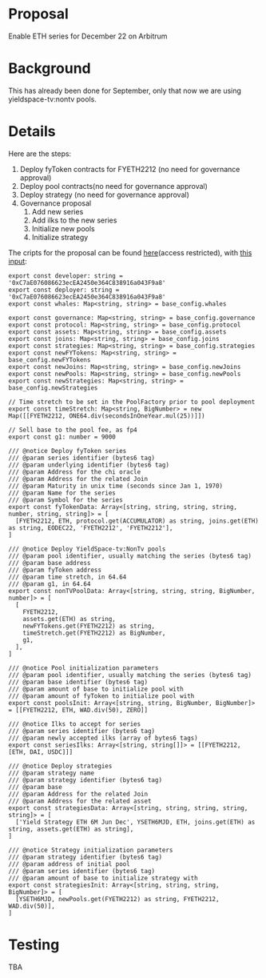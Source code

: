 # Proposal

Enable ETH series for December 22 on Arbitrum

# Background

This has already been done for September, only that now we are using yieldspace-tv:nontv pools.

# Details

Here are the steps:

1. Deploy fyToken contracts for FYETH2212 (no need for governance approval)
2. Deploy pool contracts(no need for governance approval)
3. Deploy strategy (no need for governance approval)
4. Governance proposal
   1. Add new series
   2. Add ilks to the new series
   3. Initialize new pools
   4. Initialize strategy

The cripts for the proposal can be found [here](https://github.com/yieldprotocol/environments-v2/tree/feat/add-eth-dec-arbitrum/scripts/governance/add/addSeries/addEthSeries/arbitrum/addDec22)(access restricted), with [this input](https://github.com/yieldprotocol/environments-v2/blob/6181c4600fc9c77406ab8038a940271fd859af85/scripts/governance/add/addSeries/addEthSeries/arbitrum/addDec22/addEthDecSeries.arb_mainnet.config.ts):

```
export const developer: string = '0xC7aE076086623ecEA2450e364C838916a043F9a8'
export const deployer: string = '0xC7aE076086623ecEA2450e364C838916a043F9a8'
export const whales: Map<string, string> = base_config.whales

export const governance: Map<string, string> = base_config.governance
export const protocol: Map<string, string> = base_config.protocol
export const assets: Map<string, string> = base_config.assets
export const joins: Map<string, string> = base_config.joins
export const strategies: Map<string, string> = base_config.strategies
export const newFYTokens: Map<string, string> = base_config.newFYTokens
export const newJoins: Map<string, string> = base_config.newJoins
export const newPools: Map<string, string> = base_config.newPools
export const newStrategies: Map<string, string> = base_config.newStrategies

// Time stretch to be set in the PoolFactory prior to pool deployment
export const timeStretch: Map<string, BigNumber> = new Map([[FYETH2212, ONE64.div(secondsInOneYear.mul(25))]])

// Sell base to the pool fee, as fp4
export const g1: number = 9000

/// @notice Deploy fyToken series
/// @param series identifier (bytes6 tag)
/// @param underlying identifier (bytes6 tag)
/// @param Address for the chi oracle
/// @param Address for the related Join
/// @param Maturity in unix time (seconds since Jan 1, 1970)
/// @param Name for the series
/// @param Symbol for the series
export const fyTokenData: Array<[string, string, string, string, number, string, string]> = [
  [FYETH2212, ETH, protocol.get(ACCUMULATOR) as string, joins.get(ETH) as string, EODEC22, 'FYETH2212', 'FYETH2212'],
]

/// @notice Deploy YieldSpace-tv:NonTv pools
/// @param pool identifier, usually matching the series (bytes6 tag)
/// @param base address
/// @param fyToken address
/// @param time stretch, in 64.64
/// @param g1, in 64.64
export const nonTVPoolData: Array<[string, string, string, BigNumber, number]> = [
  [
    FYETH2212,
    assets.get(ETH) as string,
    newFYTokens.get(FYETH2212) as string,
    timeStretch.get(FYETH2212) as BigNumber,
    g1,
  ],
]

/// @notice Pool initialization parameters
/// @param pool identifier, usually matching the series (bytes6 tag)
/// @param base identifier (bytes6 tag)
/// @param amount of base to initialize pool with
/// @param amount of fyToken to initialize pool with
export const poolsInit: Array<[string, string, BigNumber, BigNumber]> = [[FYETH2212, ETH, WAD.div(50), ZERO]]

/// @notice Ilks to accept for series
/// @param series identifier (bytes6 tag)
/// @param newly accepted ilks (array of bytes6 tags)
export const seriesIlks: Array<[string, string[]]> = [[FYETH2212, [ETH, DAI, USDC]]]

/// @notice Deploy strategies
/// @param strategy name
/// @param strategy identifier (bytes6 tag)
/// @param base
/// @param Address for the related Join
/// @param Address for the related asset
export const strategiesData: Array<[string, string, string, string, string]> = [
  ['Yield Strategy ETH 6M Jun Dec', YSETH6MJD, ETH, joins.get(ETH) as string, assets.get(ETH) as string],
]

/// @notice Strategy initialization parameters
/// @param strategy identifier (bytes6 tag)
/// @param address of initial pool
/// @param series identifier (bytes6 tag)
/// @param amount of base to initialize strategy with
export const strategiesInit: Array<[string, string, string, BigNumber]> = [
  [YSETH6MJD, newPools.get(FYETH2212) as string, FYETH2212, WAD.div(50)],
]
```

# Testing

TBA